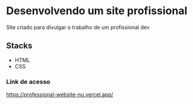 # Desenvolvendo um site profissional

Site criado para divulgar o trabalho de um profissional dev

## Stacks

- HTML
- CSS

### Link de acesso
<https://professional-website-nu.vercel.app/>
